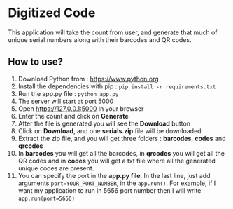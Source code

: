
# Digitized Code

This application will take the count from user, and generate that much of unique serial numbers along with their barcodes and QR codes.


**How to use?**
--
1. Download Python from : https://www.python.org
2. Install the dependencies with pip : ```pip install -r requirements.txt```
3. Run the app.py file : ```python app.py```
4. The server will start at port 5000
5. Open https://127.0.0.1:5000 in your browser
6. Enter the count and click on **Generate**
7. After the file is generated you will see the **Download** button
8. Click on **Download**, and one **serials.zip** file will be downloaded
9. Extract the zip file, and you will get three folders : **barcodes**, **codes** and **qrcodes**
10. In **barcodes** you will get all the barcodes, in **qrcodes** you will get all the QR codes and in **codes** you will get a txt file where all the generated unique codes are present.
11. You can specify the port in the **app.py file**. In the last line, just add arguments ```port=YOUR_PORT_NUMBER```, in the ```app.run()```. For example, if I want my application to run in 5656 port number then I will write ```app.run(port=5656)```
